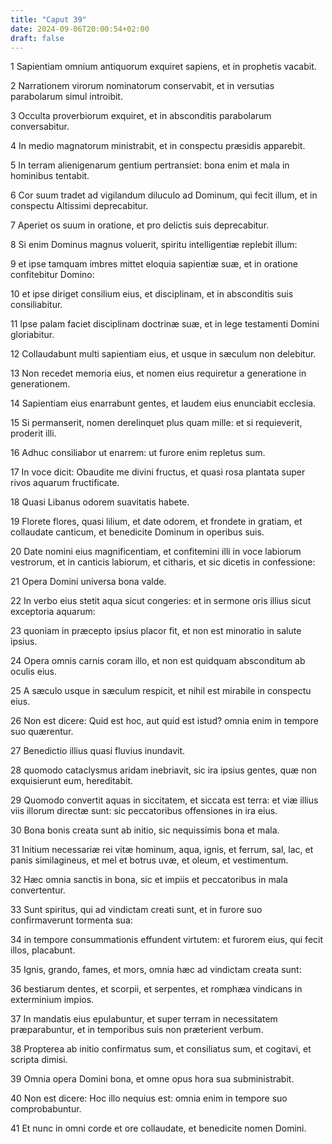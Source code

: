 ```yaml
---
title: "Caput 39"
date: 2024-09-06T20:00:54+02:00
draft: false
---
```



1 Sapientiam omnium antiquorum exquiret sapiens, et in prophetis vacabit.

2 Narrationem virorum nominatorum conservabit, et in versutias parabolarum simul introibit.

3 Occulta proverbiorum exquiret, et in absconditis parabolarum conversabitur.

4 In medio magnatorum ministrabit, et in conspectu præsidis apparebit.

5 In terram alienigenarum gentium pertransiet: bona enim et mala in hominibus tentabit.

6 Cor suum tradet ad vigilandum diluculo ad Dominum, qui fecit illum, et in conspectu Altissimi deprecabitur.

7 Aperiet os suum in oratione, et pro delictis suis deprecabitur.

8 Si enim Dominus magnus voluerit, spiritu intelligentiæ replebit illum:

9 et ipse tamquam imbres mittet eloquia sapientiæ suæ, et in oratione confitebitur Domino:

10 et ipse diriget consilium eius, et disciplinam, et in absconditis suis consiliabitur.

11 Ipse palam faciet disciplinam doctrinæ suæ, et in lege testamenti Domini gloriabitur.

12 Collaudabunt multi sapientiam eius, et usque in sæculum non delebitur.

13 Non recedet memoria eius, et nomen eius requiretur a generatione in generationem.

14 Sapientiam eius enarrabunt gentes, et laudem eius enunciabit ecclesia.

15 Si permanserit, nomen derelinquet plus quam mille: et si requieverit, proderit illi.

16 Adhuc consiliabor ut enarrem: ut furore enim repletus sum.

17 In voce dicit: Obaudite me divini fructus, et quasi rosa plantata super rivos aquarum fructificate.

18 Quasi Libanus odorem suavitatis habete.

19 Florete flores, quasi lilium, et date odorem, et frondete in gratiam, et collaudate canticum, et benedicite Dominum in operibus suis.

20 Date nomini eius magnificentiam, et confitemini illi in voce labiorum vestrorum, et in canticis labiorum, et citharis, et sic dicetis in confessione:

21 Opera Domini universa bona valde.

22 In verbo eius stetit aqua sicut congeries: et in sermone oris illius sicut exceptoria aquarum:

23 quoniam in præcepto ipsius placor fit, et non est minoratio in salute ipsius.

24 Opera omnis carnis coram illo, et non est quidquam absconditum ab oculis eius.

25 A sæculo usque in sæculum respicit, et nihil est mirabile in conspectu eius.

26 Non est dicere: Quid est hoc, aut quid est istud? omnia enim in tempore suo quærentur.

27 Benedictio illius quasi fluvius inundavit.

28 quomodo cataclysmus aridam inebriavit, sic ira ipsius gentes, quæ non exquisierunt eum, hereditabit.

29 Quomodo convertit aquas in siccitatem, et siccata est terra: et viæ illius viis illorum directæ sunt: sic peccatoribus offensiones in ira eius.

30 Bona bonis creata sunt ab initio, sic nequissimis bona et mala.

31 Initium necessariæ rei vitæ hominum, aqua, ignis, et ferrum, sal, lac, et panis similagineus, et mel et botrus uvæ, et oleum, et vestimentum.

32 Hæc omnia sanctis in bona, sic et impiis et peccatoribus in mala convertentur.

33 Sunt spiritus, qui ad vindictam creati sunt, et in furore suo confirmaverunt tormenta sua:

34 in tempore consummationis effundent virtutem: et furorem eius, qui fecit illos, placabunt.

35 Ignis, grando, fames, et mors, omnia hæc ad vindictam creata sunt:

36 bestiarum dentes, et scorpii, et serpentes, et romphæa vindicans in exterminium impios.

37 In mandatis eius epulabuntur, et super terram in necessitatem præparabuntur, et in temporibus suis non præterient verbum.

38 Propterea ab initio confirmatus sum, et consiliatus sum, et cogitavi, et scripta dimisi.

39 Omnia opera Domini bona, et omne opus hora sua subministrabit.

40 Non est dicere: Hoc illo nequius est: omnia enim in tempore suo comprobabuntur.

41 Et nunc in omni corde et ore collaudate, et benedicite nomen Domini.


